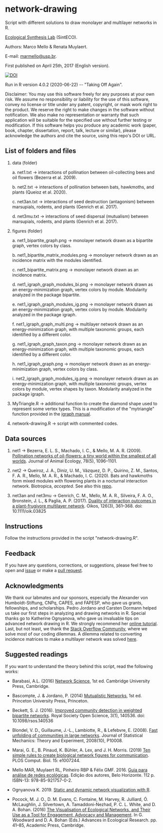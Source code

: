 # network-drawing

Script with different solutions to draw monolayer and multilayer networks in R.

[Ecological Synthesis Lab](https://marcomellolab.wordpress.com) (SintECO).

Authors: Marco Mello & Renata Muylaert.

E-mail: marmello@usp.br.

First published on April 25th, 2017 (English version).

[![DOI](https://zenodo.org/badge/DOI/10.5281/zenodo.4134391.svg)](https://doi.org/10.5281/zenodo.4134391)

Run in R version 4.0.2 (2020-06-22) -- "Taking Off Again".

Disclaimer: You may use this software freely for any purposes at your own risk. We assume no responsibility or liability for the use of this software, convey no license or title under any patent, copyright, or mask work right to the product. We reserve the right to make changes in the software without notification. We also make no representation or warranty that such application will be suitable for the specified use without further testing or modification. If this software helps you produce any academic work (paper, book, chapter, dissertation, report, talk, lecture or similar), please acknowledge the authors and cite the source, using this repo's DOI or URL.


## List of folders and files

1. data (folder)

    a. net1.txt -> interactions of pollination between oil-collecting bees and oil flowers (Bezerra et al. 2009).

    b. net2.txt -> interactions of pollination between bats, hawkmoths, and plants (Queioz et al. 2020).

    c. net3an.txt -> interactions of seed destruction (antagonism) between marsupials, rodents, and plants (Genrich et al. 2017).
    
    d. net3mu.txt -> interactions of seed dispersal (mutualism) between marsupials, rodents, and plants (Genrich et al. 2017).
    
    
2. figures (folder)

    a. net1_bipartite_graph.png -> monolayer network drawn as a bipartite graph, vertex colors by class.
    
    b. net1_bipartite_matrix_modules.png -> monolayer network drawn as an incidence matrix with the modules identified.

    c. net1_bipartite_matrix.png -> monolayer network drawn as an incidence matrix.
    
    d. net1_igraph_graph_modules_bi.png -> monolayer network drawn as an energy-minimization graph, vertex colors by module. Modularity analyzed in the package bipartite.
    
    e. net1_igraph_graph_modules_ig.png -> monolayer network drawn as an energy-minimization graph, vertex colors by module. Modularity analyzed in the package igraph.
    
    f. net1_igraph_graph_multi.png -> multilayer network drawn as an energy-minimization graph, with multiple taxonomic groups, each identified by a different color.

    g. net1_igraph_graph_taxon.png -> monolayer network drawn as an energy-minimization graph, with multiple taxonomic groups, each identified by a different color.

    h. net1_igraph_graph.png -> monolayer network drawn as an energy-minimization graph, vertex colors by class.
    
    i. net2_igraph_graph_modules_ig.png -> monolayer network drawn as an energy-minimization graph, with multiple taxonomic groups, vertex colors by module, vertex shapes by taxon. Modularity analyzed in the package igraph. 
    

3. MyTriangle.R -> additional function to create the diamond shape used to represent some vertex types. This is a modification of the "mytriangle" function provided in the [igraph manual](https://igraph.org/r/doc/shapes.html).    


4. network-drawing.R -> script with commented codes.


## Data sources

1. net1 -> Bezerra, E. L. S., Machado, I. C., & Mello, M. A. R. (2009). [Pollination networks of oil-flowers: a tiny world within the smallest of all worlds](https://doi.org/10.1111/j.1365-2656.2009.01567.x). Journal of Animal Ecology, 78(5), 1096–1101. 

2. net2 -> Queiroz, J. A., Diniz, U. M., Vázquez, D. P., Quirino, Z. M., Santos, F. A. R., Mello, M. A. R., & Machado, I. C. (2020). Bats and hawkmoths form mixed modules with flowering plants in a nocturnal interaction network. Biotropica, *accepted*. See also this [repo](https://github.com/marmello77/queiroz-et-al-2020).

3. net3an and net3mu -> Genrich, C. M., Mello, M. A. R., Silveira, F. A. O., Bronstein, J. L., & Paglia, A. P. (2017). [Duality of interaction outcomes in a plant-frugivore multilayer network](https://doi.org/10.1111/oik.03825). Oikos, 126(3), 361–368. doi: 10.1111/oik.03825


## Instructions

Follow the instructions provided in the script "network-drawing.R".


## Feedback

If you have any questions, corrections, or suggestions, please feel free to open and [issue](https://github.com/marmello77/network-drawing/issues) or make a [pull request](https://github.com/marmello77/network-drawing/pulls).


## Acknowledgments

We thank our labmates and our sponsors, especially the Alexander von Humboldt-Stiftung, CNPq, CAPES, and FAPESP, who gave us grants, fellowships, and scholarships. Pedro Jordano and Carsten Dormann helped us take our first steps in analyzing and drawing networks in R. Special thanks go to Katherine Ognyanova, who gave us invaluable tips on advanced network drawing in R. We strongly recommend her [online tutorial](http://kateto.net/network-visualization). Last, but not least, we thank the [Stack Overflow Community](https://stackoverflow.com), where we solve most of our coding dilemmas. A dilemma related to converting incidence matrices to make a multilayer network was solved [here](https://stackoverflow.com/questions/64486982/how-to-unite-two-graphs-in-r-to-form-a-multilayer-network).


## Suggested readings

If you want to understand the theory behind this script, read the following works:

* Barabasi, A.L. (2016) [Network Science](http://barabasi.com/networksciencebook/), 1st ed. Cambridge University Press, Cambridge.

* Bascompte, J. & Jordano, P. (2014) [Mutualistic Networks](https://amzn.to/2FLwhto), 1st ed. Princeton University Press, Princeton.

* Beckett, S. J. (2016). [Improved community detection in weighted bipartite networks](https://doi.org/10.1098/rsos.140536). Royal Society Open Science, 3(1), 140536. doi: 10.1098/rsos.140536

* Blondel, V. D., Guillaume, J.-L., Lambiotte, R., & Lefebvre, E. (2008). [Fast unfolding of communities in large networks](https://doi.org/10.1088/1742-5468/2008/10/P10008). Journal of Statistical Mechanics: Theory and Experiment, 2008(10), P10008.

* Marai, G. E., B. Pinaud, K. Bühler, A. Lex, and J. H. Morris. (2019) [Ten simple rules to create biological network figures for communication](https://doi.org/10.1371/journal.pcbi.1007244). PLOS Comput. Biol. 15: e1007244.

* Mello MAR, Muylaert RL, Pinheiro RBP & Félix GMF. 2016. [Guia para análise de redes ecológicas](https://marcomellolab.wordpress.com/software/). Edição dos autores, Belo Horizonte. 112 p. ISBN-13: 978-85-921757-0-2.

* Ognyanova K. 2019. [Static and dynamic network visualization with R](http://kateto.net/network-visualization).

* Pocock, M. J. O., D. M. Evans, C. Fontaine, M. Harvey, R. Julliard, Ó. McLaughlin, J. Silvertown, A. Tamaddoni-Nezhad, P. C. L. White, and D. A. Bohan. (2016) [The Visualisation of Ecological Networks, and Their Use as a Tool for Engagement, Advocacy and Management](http://linkinghub.elsevier.com/retrieve/pii/S0065250415000355). In G. Woodward and D. A. Bohan (Eds.) Advances in Ecological Research. pp. 41–85, Academic Press, Cambridge.
